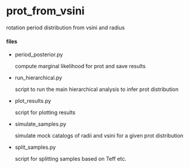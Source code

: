 # prot_from_vsini
rotation period distribution from vsini and radius



#### files

- period_posterior.py

  compute marginal likelihood for prot and save results 

- run_hierarchical.py

  script to run the main hierarchical analysis to infer prot distribution

- plot_results.py

  script for plotting results

- simulate_samples.py

  simulate mock catalogs of radii and vsini for a given prot distribution

- split_samples.py

  script for splitting samples based on Teff etc.

 





